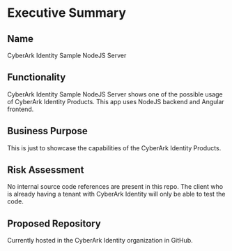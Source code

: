 # Executive Summary

## Name
CyberArk Identity Sample NodeJS Server

## Functionality
CyberArk Identity Sample NodeJS Server shows one of the possible usage of CyberArk Identity Products. This app uses NodeJS backend and Angular frontend.

## Business Purpose
This is just to showcase the capabilities of the CyberArk Identity Products.

## Risk Assessment
No internal source code references are present in this repo.
The client who is already having a tenant with CyberArk Identity will only be able to test the code.

## Proposed Repository
Currently hosted in the CyberArk Identity organization in GitHub.